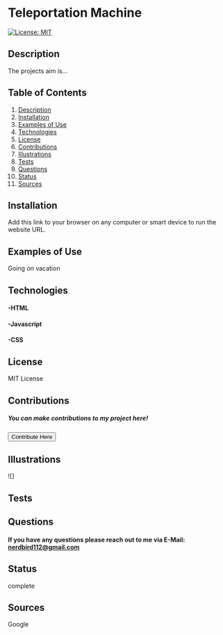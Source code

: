 # Teleportation Machine
[![License: MIT](https://img.shields.io/badge/License-MIT-yellow.svg)](https://opensource.org/licenses/MIT)
## Description <a name="description"></a>
The projects aim is... 
## Table of Contents
1. [Description](#description)
2. [Installation](#installation)
3. [Examples of Use](#examples)
4. [Technologies](#technologies)
5. [License](#license)
6. [Contributions](#contributions)
7. [Illustrations](#illustrations)
8. [Tests](#tests)
9. [Questions](#questions)
10. [Status](#status)
11. [Sources](#sources)
## Installation <a name="installation"></a>
Add this link to your browser on any computer or smart device to run the website URL.
## Examples of Use <a name="examples"></a>
Going on vacation
## Technologies <a name="technologies"></a>
#### -HTML
#### -Javascript
#### -CSS
## License <a name="license"></a>
MIT License
## Contributions <a name="contributions"></a>
##### You can make contributions to my project here! 
 <button target=_blank href="https://github.com/nerdbird112">Contribute Here</button>
## Illustrations <a name="illustrations"></a>
![]
## Tests <a name="tests"></a>

## Questions <a name="questions"></a>
#### If you have any questions please reach out to me via E-Mail: nerdbird112@gmail.com
## Status <a name="status"></a>
complete
## Sources <a name="sources"></a>
Google